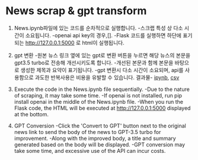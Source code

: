 # News scrap & gpt transform
1. News.ipynb파일에 있는 코드를 순차적으로 실행합니다.
	-스크랩 특성 상 다소 시간이 소요됩니다.
	-openai api key의 경우,[].
	-Flask 코드를 실행하면 하단에 표기되는 http://127.0.0.1:5000 로 html이 실행됩니다.
2. gpt 변환
	-원본 뉴스 링크 옆에 있는 gpt로 변환 버튼을 누르면 해당 뉴스의 본문을 gpt3.5 turbo로 전송해 개선시키도록 합니다.
	-개선된 본문과 함께 본문을 바탕으로 생성한 제목과 요약이 표기됩니다.
	-gpt 변환시 다소 시간이 소요되며, api를 사용함으로 과도한 반복사용은 비용을 유발할 수 있습니다.
결과물- [ipynb](https://github.com/wpfkcm33/News-scrap/blob/main/News.ipynb), [csv](https://github.com/wpfkcm33/News-scrap/blob/main/news_data.csv)

1. Execute the code in the News.ipynb file sequentially.
	-Due to the nature of scraping, it may take some time.
	-If openai is not installed, run pip install openai in the middle of the News.ipynb file.
	-When you run the Flask code, the HTML will be executed at http://127.0.0.1:5000 displayed at the bottom.
2. GPT Conversion
	-Click the 'Convert to GPT' button next to the original news link to send the body of the news to GPT-3.5 turbo for improvement.
	-Along with the improved body, a title and summary generated based on the body will be displayed.
	-GPT conversion may take some time, and excessive use of the API can incur costs.
